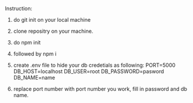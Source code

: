 Instruction:

1.  do git init on your local machine
2.  clone repositry on your machine.
3. do npm init
4. followed by npm i

5. create .env file to hide your db credetials as following: 
PORT=5000
DB_HOST=localhost
DB_USER=root
DB_PASSWORD=pasword
DB_NAME=name

6. replace port number with port number you work, fill in password and db name.
